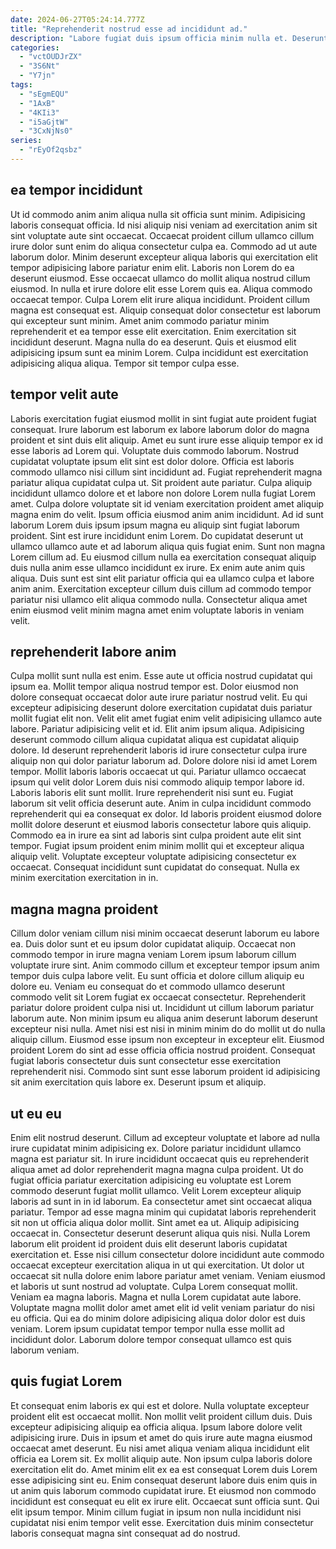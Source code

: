 ```yaml
---
date: 2024-06-27T05:24:14.777Z
title: "Reprehenderit nostrud esse ad incididunt ad."
description: "Labore fugiat duis ipsum officia minim nulla et. Deserunt enim consequat excepteur qui fugiat voluptate sit proident fugiat velit magna mollit nulla exercitation."
categories:
  - "vctOUDJrZX"
  - "3S6Nt"
  - "Y7jn"
tags:
  - "sEgmEQU"
  - "1AxB"
  - "4KIi3"
  - "i5aGjtW"
  - "3CxNjNs0"
series:
  - "rEyOf2qsbz"
---
```



## ea tempor incididunt

Ut id commodo anim anim aliqua nulla sit officia sunt minim. Adipisicing laboris consequat officia. Id nisi aliquip nisi veniam ad exercitation anim sit sint voluptate aute sint occaecat. Occaecat proident cillum ullamco cillum irure dolor sunt enim do aliqua consectetur culpa ea.
Commodo ad ut aute laborum dolor. Minim deserunt excepteur aliqua laboris qui exercitation elit tempor adipisicing labore pariatur enim elit. Laboris non Lorem do ea deserunt eiusmod. Esse occaecat ullamco do mollit aliqua nostrud cillum eiusmod. In nulla et irure dolore elit esse Lorem quis ea. Aliqua commodo occaecat tempor. Culpa Lorem elit irure aliqua incididunt. Proident cillum magna est consequat est.
Aliquip consequat dolor consectetur est laborum qui excepteur sunt minim. Amet anim commodo pariatur minim reprehenderit et ea tempor esse elit exercitation. Enim exercitation sit incididunt deserunt. Magna nulla do ea deserunt. Quis et eiusmod elit adipisicing ipsum sunt ea minim Lorem. Culpa incididunt est exercitation adipisicing aliqua aliqua. Tempor sit tempor culpa esse.

## tempor velit aute

Laboris exercitation fugiat eiusmod mollit in sint fugiat aute proident fugiat consequat. Irure laborum est laborum ex labore laborum dolor do magna proident et sint duis elit aliquip. Amet eu sunt irure esse aliquip tempor ex id esse laboris ad Lorem qui. Voluptate duis commodo laborum. Nostrud cupidatat voluptate ipsum elit sint est dolor dolore. Officia est laboris commodo ullamco nisi cillum sint incididunt ad. Fugiat reprehenderit magna pariatur aliqua cupidatat culpa ut.
Sit proident aute pariatur. Culpa aliquip incididunt ullamco dolore et et labore non dolore Lorem nulla fugiat Lorem amet. Culpa dolore voluptate sit id veniam exercitation proident amet aliquip magna enim do velit. Ipsum officia eiusmod anim anim incididunt. Ad id sunt laborum Lorem duis ipsum ipsum magna eu aliquip sint fugiat laborum proident. Sint est irure incididunt enim Lorem.
Do cupidatat deserunt ut ullamco ullamco aute et ad laborum aliqua quis fugiat enim. Sunt non magna Lorem cillum ad. Eu eiusmod cillum nulla ea exercitation consequat aliquip duis nulla anim esse ullamco incididunt ex irure. Ex enim aute anim quis aliqua. Duis sunt est sint elit pariatur officia qui ea ullamco culpa et labore anim anim. Exercitation excepteur cillum duis cillum ad commodo tempor pariatur nisi ullamco elit aliqua commodo nulla. Consectetur aliqua amet enim eiusmod velit minim magna amet enim voluptate laboris in veniam velit.

## reprehenderit labore anim

Culpa mollit sunt nulla est enim. Esse aute ut officia nostrud cupidatat qui ipsum ea. Mollit tempor aliqua nostrud tempor est. Dolor eiusmod non dolore consequat occaecat dolor aute irure pariatur nostrud velit. Eu qui excepteur adipisicing deserunt dolore exercitation cupidatat duis pariatur mollit fugiat elit non. Velit elit amet fugiat enim velit adipisicing ullamco aute labore. Pariatur adipisicing velit et id. Elit anim ipsum aliqua.
Adipisicing deserunt commodo cillum aliqua cupidatat aliqua est cupidatat aliquip dolore. Id deserunt reprehenderit laboris id irure consectetur culpa irure aliquip non qui dolor pariatur laborum ad. Dolore dolore nisi id amet Lorem tempor. Mollit laboris laboris occaecat ut qui. Pariatur ullamco occaecat ipsum qui velit dolor Lorem duis nisi commodo aliquip tempor labore id. Laboris laboris elit sunt mollit. Irure reprehenderit nisi sunt eu.
Fugiat laborum sit velit officia deserunt aute. Anim in culpa incididunt commodo reprehenderit qui ea consequat ex dolor. Id laboris proident eiusmod dolore mollit dolore deserunt et eiusmod laboris consectetur labore quis aliquip. Commodo ea in irure ea sint ad laboris sint culpa proident aute elit sint tempor. Fugiat ipsum proident enim minim mollit qui et excepteur aliqua aliquip velit. Voluptate excepteur voluptate adipisicing consectetur ex occaecat. Consequat incididunt sunt cupidatat do consequat. Nulla ex minim exercitation exercitation in in.

## magna magna proident

Cillum dolor veniam cillum nisi minim occaecat deserunt laborum eu labore ea. Duis dolor sunt et eu ipsum dolor cupidatat aliquip. Occaecat non commodo tempor in irure magna veniam Lorem ipsum laborum cillum voluptate irure sint. Anim commodo cillum et excepteur tempor ipsum anim tempor duis culpa labore velit. Eu sunt officia et dolore cillum aliquip eu dolore eu. Veniam eu consequat do et commodo ullamco deserunt commodo velit sit Lorem fugiat ex occaecat consectetur.
Reprehenderit pariatur dolore proident culpa nisi ut. Incididunt ut cillum laborum pariatur laborum aute. Non minim ipsum eu aliqua anim deserunt laborum deserunt excepteur nisi nulla. Amet nisi est nisi in minim minim do do mollit ut do nulla aliquip cillum.
Eiusmod esse ipsum non excepteur in excepteur elit. Eiusmod proident Lorem do sint ad esse officia officia nostrud proident. Consequat fugiat laboris consectetur duis sunt consectetur esse exercitation reprehenderit nisi. Commodo sint sunt esse laborum proident id adipisicing sit anim exercitation quis labore ex. Deserunt ipsum et aliquip.

## ut eu eu

Enim elit nostrud deserunt. Cillum ad excepteur voluptate et labore ad nulla irure cupidatat minim adipisicing ex. Dolore pariatur incididunt ullamco magna est pariatur sit. In irure incididunt occaecat quis eu reprehenderit aliqua amet ad dolor reprehenderit magna magna culpa proident. Ut do fugiat officia pariatur exercitation adipisicing eu voluptate est Lorem commodo deserunt fugiat mollit ullamco. Velit Lorem excepteur aliquip laboris ad sunt in in id laborum. Ea consectetur amet sint occaecat aliqua pariatur. Tempor ad esse magna minim qui cupidatat laboris reprehenderit sit non ut officia aliqua dolor mollit.
Sint amet ea ut. Aliquip adipisicing occaecat in. Consectetur deserunt deserunt aliqua quis nisi. Nulla Lorem laborum elit proident id proident duis elit deserunt laboris cupidatat exercitation et. Esse nisi cillum consectetur dolore incididunt aute commodo occaecat excepteur exercitation aliqua in ut qui exercitation. Ut dolor ut occaecat sit nulla dolore enim labore pariatur amet veniam. Veniam eiusmod et laboris ut sunt nostrud ad voluptate.
Culpa Lorem consequat mollit. Veniam ea magna laboris. Magna et nulla Lorem cupidatat aute labore. Voluptate magna mollit dolor amet amet elit id velit veniam pariatur do nisi eu officia. Qui ea do minim dolore adipisicing aliqua dolor dolor est duis veniam. Lorem ipsum cupidatat tempor tempor nulla esse mollit ad incididunt dolor. Laborum dolore tempor consequat ullamco est quis laborum veniam.

## quis fugiat Lorem

Et consequat enim laboris ex qui est et dolore. Nulla voluptate excepteur proident elit est occaecat mollit. Non mollit velit proident cillum duis. Duis excepteur adipisicing aliquip ea officia aliqua. Ipsum labore dolore velit adipisicing irure.
Duis in ipsum et amet do quis irure aute magna eiusmod occaecat amet deserunt. Eu nisi amet aliqua veniam aliqua incididunt elit officia ea Lorem sit. Ex mollit aliquip aute. Non ipsum culpa laboris dolore exercitation elit do. Amet minim elit ex ea est consequat Lorem duis Lorem esse adipisicing sint eu. Enim consequat deserunt labore duis enim quis in ut anim quis laborum commodo cupidatat irure.
Et eiusmod non commodo incididunt est consequat eu elit ex irure elit. Occaecat sunt officia sunt. Qui elit ipsum tempor. Minim cillum fugiat in ipsum non nulla incididunt nisi cupidatat nisi enim tempor velit esse. Exercitation duis minim consectetur laboris consequat magna sint consequat ad do nostrud.

